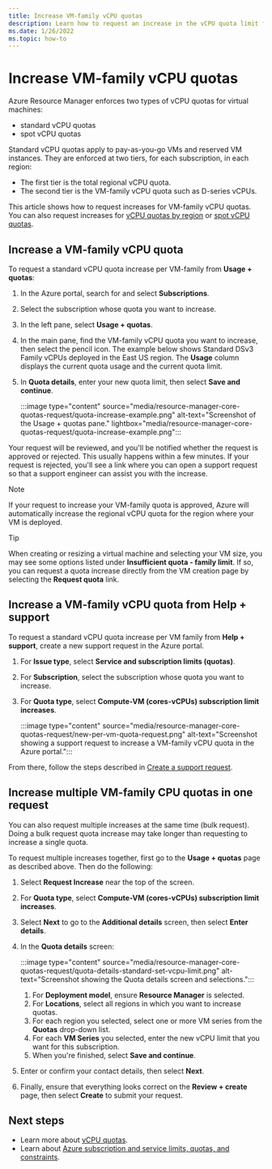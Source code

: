 ```yaml
---
title: Increase VM-family vCPU quotas
description: Learn how to request an increase in the vCPU quota limit for a VM family in the Azure portal, which increases the total regional vCPU limit by the same amount.
ms.date: 1/26/2022
ms.topic: how-to
---
```


# Increase VM-family vCPU quotas

Azure Resource Manager enforces two types of vCPU quotas for virtual machines:

- standard vCPU quotas
- spot vCPU quotas

Standard vCPU quotas apply to pay-as-you-go VMs and reserved VM instances. They are enforced at two tiers, for each subscription, in each region:

- The first tier is the total regional vCPU quota.
- The second tier is the VM-family vCPU quota such as D-series vCPUs.

This article shows how to request increases for VM-family vCPU quotas. You can also request increases for [vCPU quotas by region](regional-quota-requests.md) or [spot vCPU quotas](spot-quota.md).

## Increase a VM-family vCPU quota

To request a standard vCPU quota increase per VM-family from **Usage + quotas**:

1. In the Azure portal, search for and select **Subscriptions**.
1. Select the subscription whose quota you want to increase.
1. In the left pane, select **Usage + quotas**.
1. In the main pane, find the VM-family vCPU quota you want to increase, then select the pencil icon. The example below shows Standard DSv3 Family vCPUs deployed in the East US region. The **Usage** column displays the current quota usage and the current quota limit.
1. In **Quota details**, enter your new quota limit, then select **Save and continue**.

   :::image type="content" source="media/resource-manager-core-quotas-request/quota-increase-example.png" alt-text="Screenshot of the Usage + quotas pane." lightbox="media/resource-manager-core-quotas-request/quota-increase-example.png":::

Your request will be reviewed, and you'll be notified whether the request is approved or rejected. This usually happens within a few minutes. If your request is rejected, you'll see a link where you can open a support request so that a support engineer can assist you with the increase.

> [!NOTE]
> If your request to increase your VM-family quota is approved, Azure will automatically increase the regional vCPU quota for the region where your VM is deployed.

> [!TIP]
> When creating or resizing a virtual machine and selecting your VM size, you may see some options listed under **Insufficient quota - family limit**. If so, you can request a quota increase directly from the VM creation page by selecting the **Request quota** link.

## Increase a VM-family vCPU quota from Help + support

To request a standard vCPU quota increase per VM family from **Help + support**, create a new support request in the Azure portal.

1. For **Issue type**, select **Service and subscription limits (quotas)**.
1. For **Subscription**, select the subscription whose quota you want to increase.
1. For **Quota type**, select **Compute-VM (cores-vCPUs) subscription limit increases**.

   :::image type="content" source="media/resource-manager-core-quotas-request/new-per-vm-quota-request.png" alt-text="Screenshot showing a support request to increase a VM-family vCPU quota in the Azure portal.":::

From there, follow the steps described in [Create a support request](how-to-create-azure-support-request.md#create-a-support-request).

## Increase multiple VM-family CPU quotas in one request

You can also request multiple increases at the same time (bulk request). Doing a bulk request quota increase may take longer than requesting to increase a single quota.

To request multiple increases together, first go to the **Usage + quotas** page as described above. Then do the following:

1. Select **Request Increase** near the top of the screen.
1. For **Quota type**, select **Compute-VM (cores-vCPUs) subscription limit increases**.
1. Select **Next** to go to the **Additional details** screen, then select **Enter details**.
1. In the **Quota details** screen:

   :::image type="content" source="media/resource-manager-core-quotas-request/quota-details-standard-set-vcpu-limit.png" alt-text="Screenshot showing the Quota details screen and selections.":::

   1. For **Deployment model**, ensure **Resource Manager** is selected.
   1. For **Locations**, select all regions in which you want to increase quotas.
   1. For each region you selected, select one or more VM series from the **Quotas** drop-down list.
   1. For each **VM Series** you selected, enter the new vCPU limit that you want for this subscription.
   1. When you're finished, select **Save and continue**.
1. Enter or confirm your contact details, then select **Next**.
1. Finally, ensure that everything looks correct on the **Review + create** page, then select **Create** to submit your request.

## Next steps

- Learn more about [vCPU quotas](../../virtual-machines/windows/quotas.md).
- Learn about [Azure subscription and service limits, quotas, and constraints](../../azure-resource-manager/management/azure-subscription-service-limits.md).